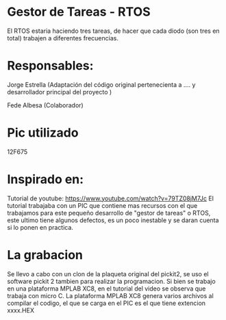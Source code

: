# Gestor de Tareas - RTOS

El RTOS estaria haciendo tres tareas, de hacer que cada diodo (son tres en total) trabajen a diferentes frecuencias. 

# Responsables:

Jorge Estrella (Adaptación del código original pertenecienta a .... y desarrollador principal del proyecto )

Fede Albesa    (Colaborador)

# Pic utilizado 
 
 12F675

# Inspirado en:

Tutorial de youtube: https://www.youtube.com/watch?v=79TZ08jM7Jc
El tutorial trabajaba con un PIC que contiene  mas recursos con el que trabajamos para este pequeño desarrollo de "gestor de tareas" o RTOS, este ultimo tiene algunos defectos, es un poco inestable y se daran cuenta si lo ponen en practica.

# La grabacion 

Se llevo a cabo con un clon de la plaqueta original del pickit2, se uso el software pickit 2 tambien para realizar la programacion.
Si bien se trabajo en una plataforma MPLAB XC8, en el tutorial del video se observa que trabaja con micro C. 
La plataforma MPLAB XC8 genera varios archivos al compilar el codigo, el que se carga en el PIC es el que tiene extencion xxxx.HEX
